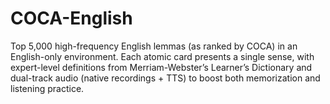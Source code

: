 # COCA-English
Top 5,000 high-frequency English lemmas (as ranked by COCA) in an English-only environment. Each atomic card presents a single sense, with expert-level definitions from Merriam-Webster’s Learner’s Dictionary and dual-track audio (native recordings + TTS) to boost both memorization and listening practice.
